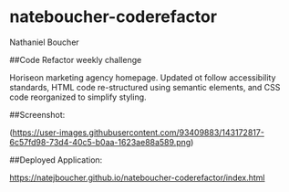 # nateboucher-coderefactor
Nathaniel Boucher

##Code Refactor weekly challenge 

Horiseon marketing agency homepage. Updated ot follow accessibility standards, HTML code re-structured using semantic elements, and CSS code reorganized to simplify styling.

##Screenshot:

(https://user-images.githubusercontent.com/93409883/143172817-6c57fd98-73d4-40c5-b0aa-1623ae88a589.png)

##Deployed Application:

https://natejboucher.github.io/nateboucher-coderefactor/index.html
